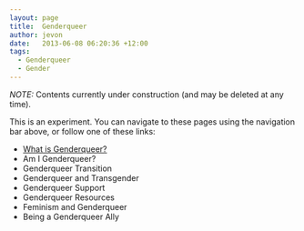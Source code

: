 ```yaml
---
layout: page
title:  Genderqueer
author: jevon
date:   2013-06-08 06:20:36 +12:00
tags:
  - Genderqueer
  - Gender
---
```


*NOTE:* Contents currently under construction (and may be deleted at any time).

This is an experiment. You can navigate to these pages using the navigation bar above, or follow one of these links:

* [What is Genderqueer?](What_is_Genderqueer.md)
* Am I Genderqueer?
* Genderqueer Transition
* Genderqueer and Transgender
* Genderqueer Support
* Genderqueer Resources
* Feminism and Genderqueer
* Being a Genderqueer Ally
